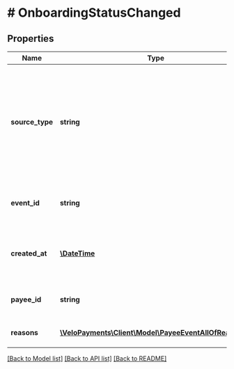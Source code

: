 # # OnboardingStatusChanged

## Properties

Name | Type | Description | Notes
------------ | ------------- | ------------- | -------------
**source_type** | **string** | OA3 Schema type name for the source info which is used as the discriminator value to ensure that data binding works correctly |
**event_id** | **string** | UUID id of the source event in the Velo platform |
**created_at** | [**\DateTime**](\DateTime.md) | ISO8601 timestamp indicating when the source event was created |
**payee_id** | **string** | ID of this payee within the Velo platform |
**reasons** | [**\VeloPayments\Client\Model\PayeeEventAllOfReasons[]**](PayeeEventAllOfReasons.md) | The reasons for the event notification. | [optional]

[[Back to Model list]](../../README.md#models) [[Back to API list]](../../README.md#endpoints) [[Back to README]](../../README.md)
